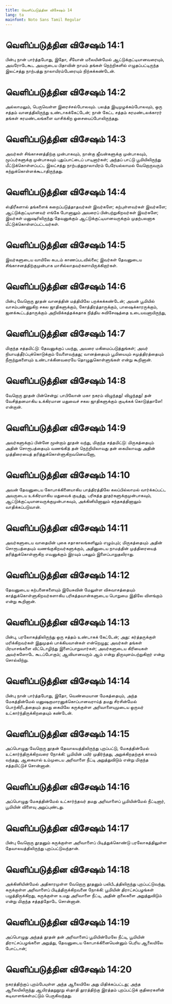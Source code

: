 ```yaml
---
title: வெளிப்படுத்தின விசேஷம் 14
lang: ta
mainfont: Noto Sans Tamil Regular
---
```


# வெளிப்படுத்தின விசேஷம் 14:1

பின்பு நான் பார்த்தபோது, இதோ, சீயோன் மலையின்மேல் ஆட்டுக்குட்டியானவரையும், அவரோடேகூட அவருடைய பிதாவின் நாமம் தங்கள் நெற்றிகளில் எழுதப்பட்டிருந்த இலட்சத்து நாற்பத்து நாலாயிரம்பேரையும் நிற்கக்கண்டேன்.

# வெளிப்படுத்தின விசேஷம் 14:2

அல்லாமலும், பெருவெள்ள இரைச்சல்போலவும். பலத்த இடிமுழக்கம்போலவும், ஒரு சத்தம் வானத்திலிருந்து உண்டாகக்கேட்டேன்; நான் கேட்ட சத்தம் சுரமண்டலக்காரர் தங்கள் சுரமண்டலங்களை வாசிக்கிற ஓசையைப்போலிருந்தது.

# வெளிப்படுத்தின விசேஷம் 14:3

அவர்கள் சிங்காசனத்திற்கு முன்பாகவும், நான்கு ஜீவன்களுக்கு முன்பாகவும், மூப்பர்களுக்கு முன்பாகவும் புதுப்பாட்டைப் பாடினார்கள்; அந்தப் பாட்டு பூமியிலிருந்து மீட்டுக்கொள்ளப்பட்ட இலட்சத்து நாற்பத்துநாலாயிரம் பேரேயல்லாமல் வேறொருவரும் கற்றுக்கொள்ளக்கூடாதிருந்தது.

# வெளிப்படுத்தின விசேஷம் 14:4

ஸ்திரீகளால் தங்களைக் கறைப்படுத்தாதவர்கள் இவர்களே; கற்புள்ளவர்கள் இவர்களே; ஆட்டுக்குட்டியானவர் எங்கே போனாலும் அவரைப் பின்பற்றுகிறவர்கள் இவர்களே; இவர்கள் மனுஷரிலிருந்து தேவனுக்கும் ஆட்டுக்குட்டியானவருக்கும் முதற்பலனாக மீட்டுக்கொள்ளப்பட்டவர்கள்.

# வெளிப்படுத்தின விசேஷம் 14:5

இவர்களுடைய வாயிலே கபடம் காணப்படவில்லை; இவர்கள் தேவனுடைய சிங்காசனத்திற்குமுன்பாக மாசில்லாதவர்களாயிருக்கிறார்கள்.

# வெளிப்படுத்தின விசேஷம் 14:6

பின்பு வேறொரு தூதன் வானத்தின் மத்தியிலே பறக்கக்கண்டேன்; அவன் பூமியில் வாசம்பண்ணுகிற சகல ஜாதிகளுக்கும், கோத்திரத்தாருக்கும், பாஷைக்காரருக்கும், ஜனக்கூட்டத்தாருக்கும் அறிவிக்கத்தக்கதாக நித்திய சுவிசேஷத்தை உடையவனாயிருந்து,

# வெளிப்படுத்தின விசேஷம் 14:7

மிகுந்த சத்தமிட்டு: தேவனுக்குப் பயந்து, அவரை மகிமைப்படுத்துங்கள்; அவர் நியாயத்தீர்ப்புக்கொடுக்கும் வேளைவந்தது; வானத்தையும் பூமியையும் சமுத்திரத்தையும் நீரூற்றுகளையும் உண்டாக்கினவரையே தொழுதுகொள்ளுங்கள் என்று கூறினான்.

# வெளிப்படுத்தின விசேஷம் 14:8

வேறொரு தூதன் பின்சென்று: பாபிலோன் மகா நகரம் விழுந்தது! விழுந்தது! தன் வேசித்தனமாகிய உக்கிரமான மதுவைச் சகல ஜாதிகளுக்கும் குடிக்கக் கொடுத்தாளே! என்றான்.

# வெளிப்படுத்தின விசேஷம் 14:9

அவர்களுக்குப் பின்னே மூன்றாம் தூதன் வந்து, மிகுந்த சத்தமிட்டு: மிருகத்தையும் அதின் சொரூபத்தையும் வணங்கித் தன் நெற்றியிலாவது தன் கையிலாவது அதின் முத்திரையைத் தரித்துக்கொள்ளுகிறவனெவனோ,

# வெளிப்படுத்தின விசேஷம் 14:10

அவன் தேவனுடைய கோபாக்கினையாகிய பாத்திரத்திலே கலப்பில்லாமல் வார்க்கப்பட்ட அவருடைய உக்கிரமாகிய மதுவைக் குடித்து, பரிசுத்த தூதர்களுக்குமுன்பாகவும், ஆட்டுக்குட்டியானவருக்குமுன்பாகவும், அக்கினியினாலும் கந்தகத்தினாலும் வாதிக்கப்படுவான்.

# வெளிப்படுத்தின விசேஷம் 14:11

அவர்களுடைய வாதையின் புகை சதாகாலங்களிலும் எழும்பும்; மிருகத்தையும் அதின் சொரூபத்தையும் வணங்குகிறவர்களுக்கும், அதினுடைய நாமத்தின் முத்திரையைத் தரித்துக்கொள்ளுகிற எவனுக்கும் இரவும் பகலும் இளைப்பாறுதலிராது.

# வெளிப்படுத்தின விசேஷம் 14:12

தேவனுடைய கற்பனைகளையும் இயேசுவின் மேலுள்ள விசுவாசத்தையும் காத்துக்கொள்ளுகிறவர்களாகிய பரிசுத்தவான்களுடைய பொறுமை இதிலே விளங்கும் என்று கூறினான்.

# வெளிப்படுத்தின விசேஷம் 14:13

பின்பு, பரலோகத்திலிருந்து ஒரு சத்தம் உண்டாகக் கேட்டேன்; அது: கர்த்தருக்குள் மரிக்கிறவர்கள் இதுமுதல் பாக்கியவான்கள் என்றெழுது; அவர்கள் தங்கள் பிரயாசங்களை விட்டொழிந்து இளைப்பாறுவார்கள்; அவர்களுடைய கிரியைகள் அவர்களோடே கூடப்போகும்; ஆவியானவரும் ஆம் என்று திருவுளம்பற்றுகிறார் என்று சொல்லிற்று.

# வெளிப்படுத்தின விசேஷம் 14:14

பின்பு நான் பார்த்தபோது, இதோ, வெண்மையான மேகத்தையும், அந்த மேகத்தின்மேல் மனுஷகுமாரனுக்கொப்பானவராய்த் தமது சிரசின்மேல் பொற்கிரீடத்தையும் தமது கையிலே கருக்குள்ள அரிவாளையுமுடைய ஒருவர் உட்கார்ந்திருக்கிறதையும் கண்டேன்.

# வெளிப்படுத்தின விசேஷம் 14:15

அப்பொழுது வேறொரு தூதன் தேவாலயத்திலிருந்து புறப்பட்டு, மேகத்தின்மேல் உட்கார்ந்திருக்கிறவரை நோக்கி: பூமியின் பயிர் முதிர்ந்தது, அறுக்கிறதற்குக் காலம் வந்தது, ஆகையால் உம்முடைய அரிவாளை நீட்டி அறுத்துவிடும் என்று மிகுந்த சத்தமிட்டுச் சொன்னான்.

# வெளிப்படுத்தின விசேஷம் 14:16

அப்பொழுது மேகத்தின்மேல் உட்கார்ந்தவர் தமது அரிவாளைப் பூமியின்மேல் நீட்டினார், பூமியின் விளைவு அறுப்புண்டது.

# வெளிப்படுத்தின விசேஷம் 14:17

பின்பு வேறொரு தூதனும் கருக்குள்ள அரிவாளைப் பிடித்துக்கொண்டு பரலோகத்திலுள்ள தேவாலயத்திலிருந்து புறப்பட்டுவந்தான்.

# வெளிப்படுத்தின விசேஷம் 14:18

அக்கினியின்மேல் அதிகாரமுள்ள வேறொரு தூதனும் பலிபீடத்திலிருந்து புறப்பட்டுவந்து, கருக்குள்ள அரிவாளைப் பிடித்திருக்கிறவனை நோக்கி: பூமியின் திராட்சப்பழங்கள் பழுத்திருக்கிறது, கருக்குள்ள உமது அரிவாளை நீட்டி, அதின் குலைகளை அறுத்துவிடும் என்று மிகுந்த சத்தத்தோடே சொன்னான்.

# வெளிப்படுத்தின விசேஷம் 14:19

அப்பொழுது அந்தத் தூதன் தன் அரிவாளைப் பூமியின்மேலே நீட்டி, பூமியின் திராட்சப்பழங்களை அறுத்து, தேவனுடைய கோபாக்கினையென்னும் பெரிய ஆலையிலே போட்டான்;

# வெளிப்படுத்தின விசேஷம் 14:20

நகரத்திற்குப் புறம்பேயுள்ள அந்த ஆலையிலே அது மிதிக்கப்பட்டது; அந்த ஆலையிலிருந்து ஆயிரத்தறுநூறு ஸ்தாதி தூரத்திற்கு இரத்தம் புறப்பட்டுக் குதிரைகளின் கடிவாளங்கள்மட்டும் பெருகிவந்தது.

